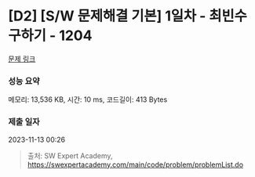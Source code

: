 # [D2] [S/W 문제해결 기본] 1일차 - 최빈수 구하기 - 1204 

[문제 링크](https://swexpertacademy.com/main/code/problem/problemDetail.do?contestProbId=AV13zo1KAAACFAYh) 

### 성능 요약

메모리: 13,536 KB, 시간: 10 ms, 코드길이: 413 Bytes

### 제출 일자

2023-11-13 00:26



> 출처: SW Expert Academy, https://swexpertacademy.com/main/code/problem/problemList.do